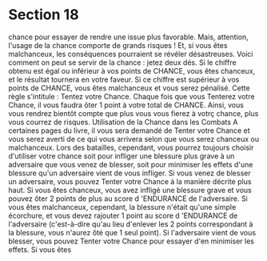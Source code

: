 # Section 18

chance pour essayer de rendre une issue plus favorable. Mais,
attention, l'usage de la chance comporte de grands risques ! Et, si
vous êtes
malchanceux,
les conséquences pourraient se révéler
désastreuses.
Voici comment on peut se servir de la chance : jetez deux dés. Si
le chiffre obtenu est
égal ou inférieur
à
vos points de
CHANCE,
vous êtes
chanceux,
et le résultat tournera en votre
faveur. Si ce chiffre est
supérieur
à
vos points de
CHANCE,
vous êtes
malchanceux
et vous serez pénalisé.
Cette règle s'intitule :
Tentez votre Chance.
Chaque fois que
vous
Tenterez votre Chance,
il vous faudra ôter 1 point à
votre total de
CHANCE.
Ainsi, vous vous rendrez bientôt
compte que plus vous vous fierez à votrç chance, plus vous
courrez de risques.
Utilisation de la Chance dans les Combats
A certaines pages du livre, il vous sera demandé de
Tenter
votre Chance
et vous serez averti de ce qui vous arrivera selon
que vous serez
chanceux
ou
malchanceux.
Lors des batailles,
cependant, vous pourrez toujours
choisir
d'utiliser votre chance
soit pour infliger une blessure plus grave à un adversaire que
vous venez de blesser, soit pour minimiser les effets d'une
blessure qu'un adversaire vient de vous infliger.
Si vous venez de blesser un adversaire, vous pouvez
Tenter
votre Chance
à la manière décrite plus haut. Si vous êtes
chanceux,
vous avez infligé une blessure grave et vous pouvez
ôter 2 points de plus au score d
'ENDURANCE
de l'adversaire.
Si vous êtes
malchanceux,
cependant, la blessure n'était
qu'une simple écorchure, et vous devez rajouter 1 point au score
d
'ENDURANCE
de
l'adversaire
(c'est-à-dire
qu'au
lieu
d'enlever les 2 points correspondant à la blessure, vous n'aurez
ôté que 1 seul point).
Si l'adversaire vient de vous blesser, vous pouvez
Tenter votre
Chance
pour essayer d'en minimiser les effets. Si vous êtes
